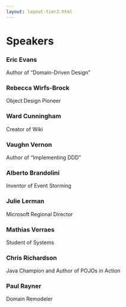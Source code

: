 ```yaml
---
layout: layout-tier2.html
---
```


<div class="container section speakers">
  <h1 class="section-header">Speakers</h1>
  <div class="row">
    <div class="speaker-container">
      <a href="eric-evans.html"><div class="speaker-img eric-evans">
      </div></a>
      <h3 class="speaker-name">Eric Evans</h3>
      <p class="speaker-details">Author of “Domain-Driven Design”</p>
    </div>
    <div class="speaker-container">
      <a href="rebecca-wirfs-brock.html"><div class="speaker-img rebecca-wirfs-brock">
      </div></a>
      <h3 class="speaker-name">Rebecca Wirfs-Brock</h3>
      <p class="speaker-details">Object Design Pioneer</p>
    </div>
    <div class="speaker-container">
      <a href="ward-cunningham.html"><div class="speaker-img ward-cunningham">
      </div></a>
      <h3 class="speaker-name">Ward Cunningham</h3>
      <p class="speaker-details">Creator of Wiki</p>
    </div>
    <div class="speaker-container">
      <a href="vaughn-vernon.html"><div class="speaker-img vaughn-vernon">
      </div></a>
      <h3 class="speaker-name">Vaughn Vernon</h3>
      <p class="speaker-details">Author of “Implementing DDD”</p>
    </div>
  </div>
  <div class="row">
    <div class="speaker-container">
      <a href="alberto-brandolini.html"><div class="speaker-img alberto-brandolini">
      </div></a>
      <h3 class="speaker-name">Alberto Brandolini</h3>
      <p class="speaker-details">Inventor of Event Storming</p>
    </div>
    <div class="speaker-container">
      <a href="julie-lerman.html"><div class="speaker-img julie-lerman">
      </div></a>
      <h3 class="speaker-name">Julie Lerman</h3>
      <p class="speaker-details">Microsoft Regional Director</p>
    </div>
    <div class="speaker-container">
      <a href="mathias-verraes.html"><div class="speaker-img mathias-verraes">
      </div></a>
      <h3 class="speaker-name">Mathias Verraes</h3>
      <p class="speaker-details">Student of Systems</p>
    </div>
    <div class="speaker-container">
      <a href="chris-richardson.html"><div class="speaker-img chris-richardson">
      </div></a>
      <h3 class="speaker-name">Chris Richardson</h3>
      <p class="speaker-details">Java Champion and Author of POJOs in Action</p>
    </div>
  </div>
  <div class="row">
    <div class="speaker-container">
      <a href="paul-rayner.html"><div class="speaker-img paul-rayner">
      </div></a>
      <h3 class="speaker-name">Paul Rayner</h3>
      <p class="speaker-details">Domain Remodeler</p>
    </div>
  </div>
</div>
